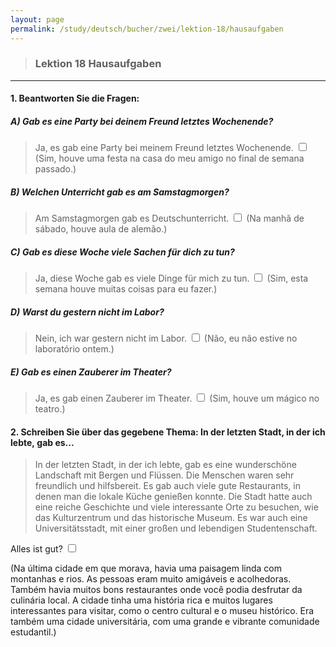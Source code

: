 ```yaml
---
layout: page
permalink: /study/deutsch/bucher/zwei/lektion-18/hausaufgaben
---
```


> ### Lektion 18 **Hausaufgaben**

---

#### 1. Beantworten Sie die Fragen:

##### A) Gab es eine Party bei deinem Freund letztes Wochenende?
> Ja, es gab eine Party bei meinem Freund letztes Wochenende. <input type="checkbox" />
(Sim, houve uma festa na casa do meu amigo no final de semana passado.)

##### B) Welchen Unterricht gab es am Samstagmorgen?
> Am Samstagmorgen gab es Deutschunterricht. <input type="checkbox" />
(Na manhã de sábado, houve aula de alemão.)

##### C) Gab es diese Woche viele Sachen für dich zu tun?
> Ja, diese Woche gab es viele Dinge für mich zu tun. <input type="checkbox" />
(Sim, esta semana houve muitas coisas para eu fazer.)

##### D) Warst du gestern nicht im Labor?
> Nein, ich war gestern nicht im Labor. <input type="checkbox" />
(Não, eu não estive no laboratório ontem.)

##### E) Gab es einen Zauberer im Theater?
> Ja, es gab einen Zauberer im Theater. <input type="checkbox" />
(Sim, houve um mágico no teatro.)

#### 2. Schreiben Sie über das gegebene Thema: In der letzten Stadt, in der ich lebte, gab es...

> In der letzten Stadt, in der ich lebte, gab es eine wunderschöne Landschaft mit Bergen und Flüssen. Die Menschen waren sehr freundlich und hilfsbereit. Es gab auch viele gute Restaurants, in denen man die lokale Küche genießen konnte. Die Stadt hatte auch eine reiche Geschichte und viele interessante Orte zu besuchen, wie das Kulturzentrum und das historische Museum. Es war auch eine Universitätsstadt, mit einer großen und lebendigen Studentenschaft.

Alles ist gut? <input type="checkbox" />

(Na última cidade em que morava, havia uma paisagem linda com montanhas e rios. As pessoas eram muito amigáveis e acolhedoras. Também havia muitos bons restaurantes onde você podia desfrutar da culinária local. A cidade tinha uma história rica e muitos lugares interessantes para visitar, como o centro cultural e o museu histórico. Era também uma cidade universitária, com uma grande e vibrante comunidade estudantil.)
